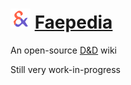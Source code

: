# <img src="logo.svg" height="32" alt="The Faepedia logo: a red and indigo ampersand" /> [Faepedia](https://doesnotsitproperly.github.io/faepedia/)

An open-source [D&D](https://en.wikipedia.org/wiki/Dungeons_%26_Dragons) wiki

Still very work-in-progress
